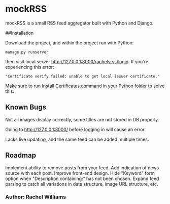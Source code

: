 # mockRSS

mockRSS is a small RSS feed aggregator built with Python and Django. 

##Installation

Download the project, and within the project run with Python:

```
manage.py runserver
```

then visit local server http://127.0.0.1:8000/rachelsrss/login. If you're experiencing this error:

```
"Certificate verify failed: unable to get local issuer certificate."
```

Make sure to run Install Certificates.command in your Python folder to solve this.

## Known Bugs

Not all images display correctly, some titles are not stored in DB properly.

Going to http://127.0.0.1:8000/ before logging in will cause an error.

Lacks live updating, and the same feed can be added multiple times.

## Roadmap

Implement ability to remove posts from your feed.
Add indication of news source with each post.
Improve front-end design.
Hide "Keyword" form option when "Description containing:" has not been chosen.
Expand feed parsing to catch all variations in date structure, image URL structure, etc.

### Author: Rachel Williams
